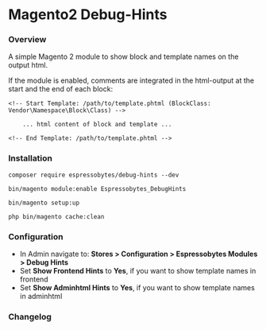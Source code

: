 # Magento2 Debug-Hints

### Overview

A simple Magento 2 module to show block and template names on the output html.

If the module is enabled, comments are integrated in the html-output at the start and the end of each block:

    <!-- Start Template: /path/to/template.phtml (BlockClass: Vendor\Namespace\Block\Class) -->

        ... html content of block and template ...

    <!-- End Template: /path/to/template.phtml -->

### Installation

    composer require espressobytes/debug-hints --dev

    bin/magento module:enable Espressobytes_DebugHints

    bin/magento setup:up

    php bin/magento cache:clean

### Configuration

- In Admin navigate to: **Stores > Configuration > Espressobytes Modules > Debug Hints**
- Set **Show Frontend Hints** to **Yes**, if you want to show template names in frontend
- Set **Show Adminhtml Hints** to **Yes**, if you want to show template names in adminhtml

### Changelog


